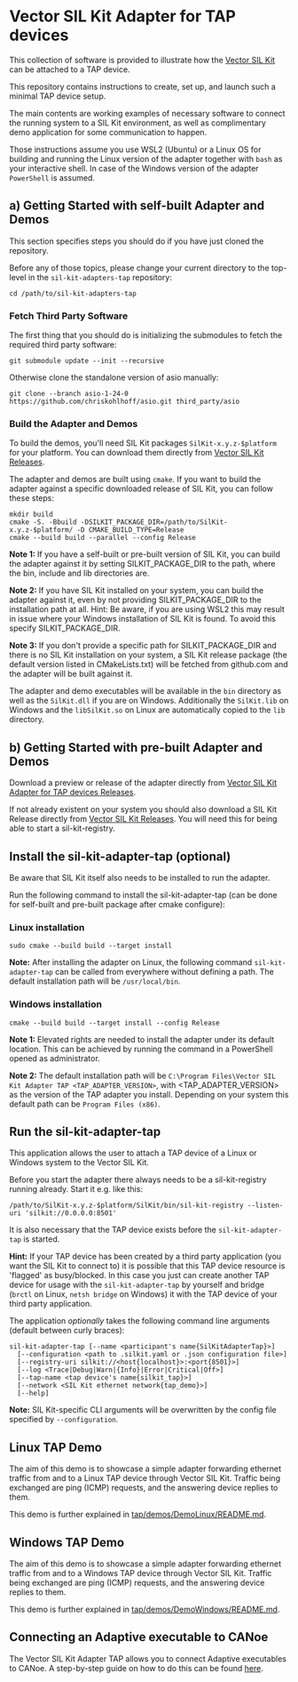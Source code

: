 # Vector SIL Kit Adapter for TAP devices
This collection of software is provided to illustrate how the [Vector SIL Kit](https://github.com/vectorgrp/sil-kit/)
can be attached to a TAP device.

This repository contains instructions to create, set up, and launch such a minimal TAP device setup.

The main contents are working examples of necessary software to connect the running system to a SIL Kit environment,
as well as complimentary demo application for some communication to happen.

Those instructions assume you use WSL2 (Ubuntu) or a Linux OS for building and running the Linux version of the adapter together with ``bash`` as your interactive shell. In case of the Windows version of the adapter ``PowerShell`` is assumed.

## a) Getting Started with self-built Adapter and Demos
This section specifies steps you should do if you have just cloned the repository.

Before any of those topics, please change your current directory to the top-level in the ``sil-kit-adapters-tap``
repository:

    cd /path/to/sil-kit-adapters-tap

### Fetch Third Party Software
The first thing that you should do is initializing the submodules to fetch the required third party software:

    git submodule update --init --recursive

Otherwise clone the standalone version of asio manually:

    git clone --branch asio-1-24-0 https://github.com/chriskohlhoff/asio.git third_party/asio

### Build the Adapter and Demos
To build the demos, you'll need SIL Kit packages ``SilKit-x.y.z-$platform`` for your platform. You can download them directly from [Vector SIL Kit Releases](https://github.com/vectorgrp/sil-kit/releases).

The adapter and demos are built using ``cmake``. If you want to build the adapter against a specific downloaded release of SIL Kit, you can follow these steps:

    mkdir build
    cmake -S. -Bbuild -DSILKIT_PACKAGE_DIR=/path/to/SilKit-x.y.z-$platform/ -D CMAKE_BUILD_TYPE=Release
    cmake --build build --parallel --config Release

**Note 1:** If you have a self-built or pre-built version of SIL Kit, you can build the adapter against it by setting SILKIT_PACKAGE_DIR to the path, where the bin, include and lib directories are.

**Note 2:** If you have SIL Kit installed on your system, you can build the adapter against it, even by not providing SILKIT_PACKAGE_DIR to the installation path at all. Hint: Be aware, if you are using WSL2 this may result in issue where your Windows installation of SIL Kit is found. To avoid this specify SILKIT_PACKAGE_DIR.

**Note 3:** If you don't provide a specific path for SILKIT_PACKAGE_DIR and there is no SIL Kit installation on your system, a SIL Kit release package (the default version listed in CMakeLists.txt) will be fetched from github.com and the adapter will be built against it.

The adapter and demo executables will be available in the ``bin`` directory as well as the ``SilKit.dll`` if you are on Windows. Additionally the ``SilKit.lib`` on Windows and the ``libSilKit.so`` on Linux are automatically copied to the ``lib`` directory.

## b) Getting Started with pre-built Adapter and Demos
Download a preview or release of the adapter directly from [Vector SIL Kit Adapter for TAP devices Releases](https://github.com/vectorgrp/sil-kit-adapters-tap/releases).

If not already existent on your system you should also download a SIL Kit Release directly from [Vector SIL Kit Releases](https://github.com/vectorgrp/sil-kit/releases). You will need this for being able to start a sil-kit-registry.

## Install the sil-kit-adapter-tap (optional)
Be aware that SIL Kit itself also needs to be installed to run the adapter.

Run the following command to install the sil-kit-adapter-tap (can be done for self-built and pre-built package after cmake configure):

### Linux installation

    sudo cmake --build build --target install

**Note:** After installing the adapter on Linux, the following command  ``sil-kit-adapter-tap`` can be called from everywhere without defining a path. The default installation path will be ``/usr/local/bin``.

### Windows installation

    cmake --build build --target install --config Release

**Note 1:** Elevated rights are needed to install the adapter under its default location. This can be achieved by running the command in a PowerShell opened as administrator.

**Note 2:** The default installation path will be ``C:\Program Files\Vector SIL Kit Adapter TAP <TAP_ADAPTER_VERSION>``, with <TAP_ADAPTER_VERSION> as the version of the TAP adapter you install. 
Depending on your system this default path can be ``Program Files (x86)``.

## Run the sil-kit-adapter-tap
This application allows the user to attach a TAP device of a Linux or Windows system to the Vector SIL Kit.

Before you start the adapter there always needs to be a sil-kit-registry running already. Start it e.g. like this:

    /path/to/SilKit-x.y.z-$platform/SilKit/bin/sil-kit-registry --listen-uri 'silkit://0.0.0.0:8501'

It is also necessary that the TAP device exists before the ``sil-kit-adapter-tap`` is started. 

**Hint:** If your TAP device has been created by a third party application (you want the SIL Kit to connect to) it is possible that this TAP device resource is 'flagged' as busy/blocked. In this case you just can create another TAP device for usage with the ``sil-kit-adapter-tap`` by yourself and bridge (``brctl`` on Linux, ``netsh bridge`` on Windows) it with the TAP device of your third party application.

The application *optionally* takes the following command line arguments (default between curly braces):

    sil-kit-adapter-tap [--name <participant's name{SilKitAdapterTap}>]
      [--configuration <path to .silkit.yaml or .json configuration file>]
      [--registry-uri silkit://<host{localhost}>:<port{8501}>]
      [--log <Trace|Debug|Warn|{Info}|Error|Critical|Off>]
      [--tap-name <tap device's name{silkit_tap}>]
      [--network <SIL Kit ethernet network{tap_demo}>]
      [--help]

**Note:** SIL Kit-specific CLI arguments will be overwritten by the config file specified by ``--configuration``.

## Linux TAP Demo
The aim of this demo is to showcase a simple adapter forwarding ethernet traffic from and to a Linux TAP device through
Vector SIL Kit. Traffic being exchanged are ping (ICMP) requests, and the answering device replies to them.

This demo is further explained in [tap/demos/DemoLinux/README.md](tap/demos/DemoLinux/README.md).

## Windows TAP Demo
The aim of this demo is to showcase a simple adapter forwarding ethernet traffic from and to a Windows TAP device through
Vector SIL Kit. Traffic being exchanged are ping (ICMP) requests, and the answering device replies to them.

This demo is further explained in [tap/demos/DemoWindows/README.md](tap/demos/DemoWindows/README.md).

## Connecting an Adaptive executable to CANoe
The Vector SIL Kit Adapter TAP allows you to connect Adaptive executables to CANoe. A step-by-step guide on how to do this can be found [here](adaptive/README.md).

